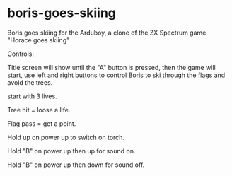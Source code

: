 # boris-goes-skiing

Boris goes skiing for the Arduboy, a clone of the ZX Spectrum game "Horace goes skiing" 

Controls:

Title screen will show until the "A" button is pressed, then the game will start, use left and right buttons to control Boris to ski through the flags and avoid the trees.

start with 3 lives.

Tree hit = loose a life.

Flag pass = get a point.

Hold up on power up to switch on torch.

Hold "B" on power up then up for sound on.

Hold "B" on power up then down for sound off.
